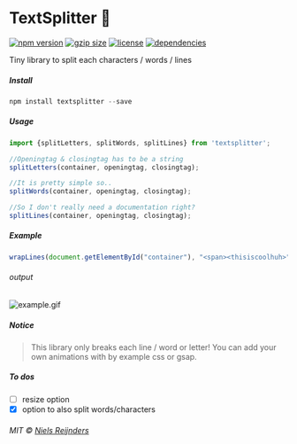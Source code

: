 # TextSplitter 🌚

[![npm version](https://img.shields.io/npm/v/textsplitter.svg?style=for-the-badge&colorB=%23BFB1B2)](https://www.npmjs.com/package/textsplitter)
[![gzip size](https://img.shields.io/bundlephobia/minzip/textsplitter.svg?colorB=%23BFB1B2&label=GZIP%20SIZE&style=for-the-badge)](https://unpkg.com/textsplitter)
[![license](https://img.shields.io/npm/l/textsplitter.svg?style=for-the-badge&colorB=%23BFB1B2)](https://github.com/nielsreijnders/textsplitter/blob/master/LICENSE)
[![dependencies](https://img.shields.io/badge/dependencies-none-ff69b4.svg?style=for-the-badge&colorB=%23BFB1B2)](https://github.com)

Tiny library to split each characters / words / lines 

##### Install

```js
npm install textsplitter --save
```

##### Usage

```js
import {splitLetters, splitWords, splitLines} from 'textsplitter';

//Openingtag & closingtag has to be a string
splitLetters(container, openingtag, closingtag);

//It is pretty simple so..
splitWords(container, openingtag, closingtag);

//So I don't really need a documentation right?
splitLines(container, openingtag, closingtag);
```

##### Example

```js
wrapLines(document.getElementById("container"), "<span><thisiscoolhuh>", "</thisiscoolhuh></span>");
```
###### output

![example.gif](https://media.giphy.com/media/jxchZz0EDhQ7QmYEwD/giphy.gif)

##### Notice

> This library only breaks each line / word or letter! You can add your own animations with by example css or gsap.

##### To dos

- [ ] resize option
- [x] option to also split words/characters

###### MIT © <a href="#?????portfolio_coming_soon">Niels Reijnders</a>
